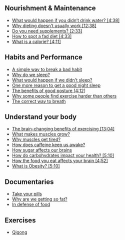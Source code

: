 ## Nourishment & Maintenance
- [What would happen if you didn’t drink water? [4:38]](https://www.ted.com/talks/mia_nacamulli_what_would_happen_if_you_didn_t_drink_water)
- [Why dieting doesn't usually work [12:38]](https://www.ted.com/talks/sandra_aamodt_why_dieting_doesn_t_usually_work)
- [Do you need supplements? [2:33]](https://www.youtube.com/watch?v=NIeFXPGS7-A)
- [How to spot a fad diet [4:33]](https://www.youtube.com/watch?v=8V15Z-yyiVg)
- [What is a calorie? [4:11]](https://www.youtube.com/watch?v=VEQaH4LruUo)


## Habits and Performance
- [A simple way to break a bad habit](https://www.ted.com/talks/judson_brewer_a_simple_way_to_break_a_bad_habit)
- [Why do we sleep?](https://www.ted.com/talks/russell_foster_why_do_we_sleep)
- [What would happen if we didn't sleep?](https://www.ted.com/talks/claudia_aguirre_what_would_happen_if_you_didn_t_sleep)
- [One more reason to get a good night sleep](https://www.ted.com/talks/jeff_iliff_one_more_reason_to_get_a_good_night_s_sleep)
- [The benefits of good posture [4:12]](https://www.ted.com/talks/murat_dalkilinc_the_benefits_of_good_posture)
- [Why some people find exercise harder than others](https://www.ted.com/talks/emily_balcetis_why_some_people_find_exercise_harder_than_others)
- [The correct way to breath](https://www.youtube.com/watch?v=ldNnKVGxabA)


## Understand your body
- [The brain-changing benefits of exercising [13:04]](https://www.ted.com/talks/wendy_suzuki_the_brain_changing_benefits_of_exercise)
- [What makes muscles grow?](https://www.ted.com/talks/jeffrey_siegel_what_makes_muscles_grow)
- [Why muscles get tired?](https://www.ted.com/talks/christian_moro_the_surprising_reason_our_muscles_get_tired)
- [How does caffeine keep us awake?](https://www.youtube.com/watch?v=foLf5Bi9qXs)
- [How sugar affects our brains](https://www.ted.com/talks/nicole_avena_how_sugar_affects_the_brain)
- [How do carbohydrates impact your health? [5:10]](https://www.youtube.com/watch?v=wxzc_2c6GMg)
- [How the food you eat affects your brain [4:52]](https://www.youtube.com/watch?v=xyQY8a-ng6g)
- [What is Obesity? [5:10]](https://www.youtube.com/watch?v=-vNVG7XJpVE)


## Documentaries
- [Take your pills](https://www.netflix.com/watch/80117831)
- [Why are we getting so fat?](https://www.netflix.com/watch/81059649)
- [In defense of food](https://www.netflix.com/watch/80097071)


## Exercises
- [Qigong](https://www.youtube.com/watch?v=cwlvTcWR3Gs)
